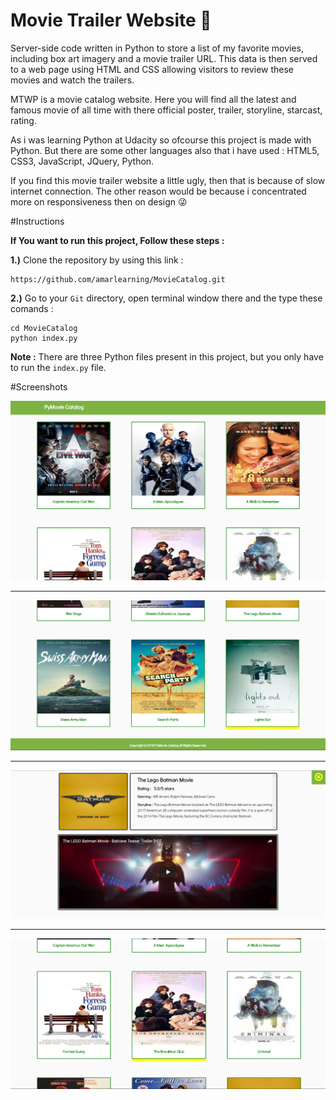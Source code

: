 # Movie Trailer Website :movie_camera:


Server-side code written in Python to store a list of my favorite movies, including box art imagery and a movie trailer URL. This data is then served to a web page using HTML and CSS allowing visitors to review these movies and watch the trailers.

MTWP is a movie catalog website. Here you will find all the latest and famous movie of all time with there official poster, trailer, storyline, starcast, rating.

As i was learning Python at Udacity so ofcourse this project is made with Python. But there are some other languages also that i have used : HTML5, CSS3, JavaScript, JQuery, Python.

If you find this movie trailer website a little ugly, then that is because of slow internet connection. The other reason would be because i concentrated more on responsiveness then on design :stuck_out_tongue_winking_eye:

#Instructions

<b>If You want to run this project, Follow these steps :</b>

<b>1.)</b> Clone the repository by using this link :

```
https://github.com/amarlearning/MovieCatalog.git
```

<b>2.)</b> Go to your ```Git``` directory, open terminal window there and the type these comands :

```
cd MovieCatalog
python index.py
```

<b>Note :</b> There are three Python files present in this project, but you only have to run the ```index.py``` file.

#Screenshots

![PyMovieCatalog](https://raw.githubusercontent.com/amarlearning/MovieCatalog/master/screenshots/1.jpg)
***
![PyMovieCatalog](https://raw.githubusercontent.com/amarlearning/MovieCatalog/master/screenshots/3.jpg)
***
![PyMovieCatalog](https://raw.githubusercontent.com/amarlearning/MovieCatalog/master/screenshots/4.jpg)
***
![PyMovieCatalog](https://raw.githubusercontent.com/amarlearning/MovieCatalog/master/screenshots/2.jpg)
